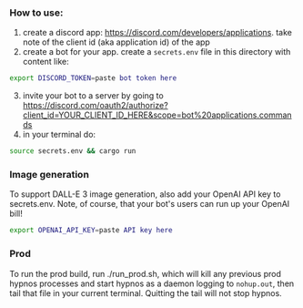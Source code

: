 ### How to use:

1. create a discord app: https://discord.com/developers/applications. take note of the client id (aka application id) of the app
2. create a bot for your app. create a `secrets.env` file in this directory with content like:

```bash
export DISCORD_TOKEN=paste bot token here
```

3. invite your bot to a server by going to https://discord.com/oauth2/authorize?client_id=YOUR_CLIENT_ID_HERE&scope=bot%20applications.commands
4. in your terminal do:

```bash
source secrets.env && cargo run
```

### Image generation

To support DALL-E 3 image generation, also add your OpenAI API key to secrets.env. Note, of course, that your bot's users can run up your OpenAI bill!

```bash
export OPENAI_API_KEY=paste API key here
```

### Prod

To run the prod build, run ./run_prod.sh, which will kill any previous prod hypnos processes and start hypnos as a daemon logging to `nohup.out`, then tail that file in your current terminal. Quitting the tail will not stop hypnos.

